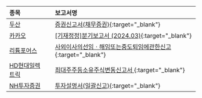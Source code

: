 | **종목** |      |**보고서명** |
| :------- | :--- |:----------- |
| [두산](/000150/#dart) | | [증권신고서(채무증권)](https://dart.fss.or.kr/dsaf001/main.do?rcpNo=20240621000684){:target="_blank"} |
| [카카오](/035720/#dart) | | [[기재정정]분기보고서 (2024.03)](https://dart.fss.or.kr/dsaf001/main.do?rcpNo=20240621000676){:target="_blank"} |
| [리튬포어스](/073570/#dart) | | [사외이사의선임ㆍ해임또는중도퇴임에관한신고](https://dart.fss.or.kr/dsaf001/main.do?rcpNo=20240621000640){:target="_blank"} |
| [HD현대일렉트릭](/267260/#dart) | | [최대주주등소유주식변동신고서              ](https://dart.fss.or.kr/dsaf001/main.do?rcpNo=20240621800552){:target="_blank"} |
| [NH투자증권](/005940/#dart) | | [투자설명서(일괄신고)](https://dart.fss.or.kr/dsaf001/main.do?rcpNo=20240621000611){:target="_blank"} |